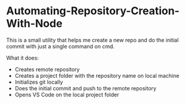# Automating-Repository-Creation-With-Node

This is a small utility that helps me create a new repo and do the initial commit with just a single command on cmd. 

What it does: 
  - Creates remote repository
  - Creates a project folder with the repository name on local machine
  - Initializes git locally
  - Does the initial commit and push to the remote repository
  - Opens VS Code on the local project folder

